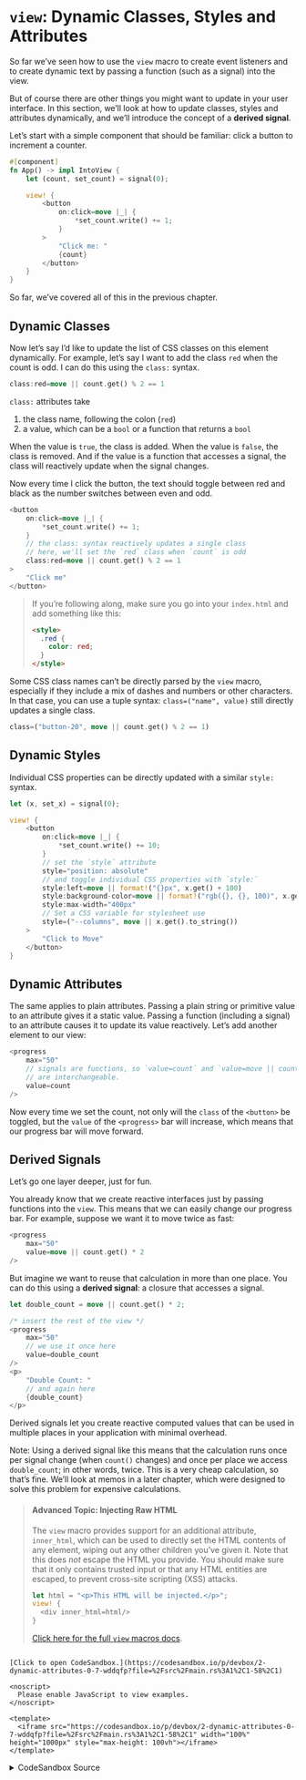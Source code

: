 # `view`: Dynamic Classes, Styles and Attributes

So far we’ve seen how to use the `view` macro to create event listeners and to
create dynamic text by passing a function (such as a signal) into the view.

But of course there are other things you might want to update in your user interface.
In this section, we’ll look at how to update classes, styles and attributes dynamically,
and we’ll introduce the concept of a **derived signal**.

Let’s start with a simple component that should be familiar: click a button to
increment a counter.

```rust
#[component]
fn App() -> impl IntoView {
    let (count, set_count) = signal(0);

    view! {
        <button
            on:click=move |_| {
                *set_count.write() += 1;
            }
        >
            "Click me: "
            {count}
        </button>
    }
}
```

So far, we’ve covered all of this in the previous chapter.

## Dynamic Classes

Now let’s say I’d like to update the list of CSS classes on this element dynamically.
For example, let’s say I want to add the class `red` when the count is odd. I can
do this using the `class:` syntax.

```rust
class:red=move || count.get() % 2 == 1
```

`class:` attributes take

1. the class name, following the colon (`red`)
2. a value, which can be a `bool` or a function that returns a `bool`

When the value is `true`, the class is added. When the value is `false`, the class
is removed. And if the value is a function that accesses a signal, the class will
reactively update when the signal changes.

Now every time I click the button, the text should toggle between red and black as
the number switches between even and odd.

```rust
<button
    on:click=move |_| {
        *set_count.write() += 1;
    }
    // the class: syntax reactively updates a single class
    // here, we'll set the `red` class when `count` is odd
    class:red=move || count.get() % 2 == 1
>
    "Click me"
</button>
```

> If you’re following along, make sure you go into your `index.html` and add something like this:
>
> ```html
> <style>
>   .red {
>     color: red;
>   }
> </style>
> ```

Some CSS class names can’t be directly parsed by the `view` macro, especially if they include a mix of dashes and numbers or other characters. In that case, you can use a tuple syntax: `class=("name", value)` still directly updates a single class.

```rust
class=("button-20", move || count.get() % 2 == 1)
```

## Dynamic Styles

Individual CSS properties can be directly updated with a similar `style:` syntax.

```rust
let (x, set_x) = signal(0);

view! {
    <button
        on:click=move |_| {
            *set_count.write() += 10;
        }
        // set the `style` attribute
        style="position: absolute"
        // and toggle individual CSS properties with `style:`
        style:left=move || format!("{}px", x.get() + 100)
        style:background-color=move || format!("rgb({}, {}, 100)", x.get(), 100)
        style:max-width="400px"
        // Set a CSS variable for stylesheet use
        style=("--columns", move || x.get().to_string())
    >
        "Click to Move"
    </button>
}
```

## Dynamic Attributes

The same applies to plain attributes. Passing a plain string or primitive value to
an attribute gives it a static value. Passing a function (including a signal) to
an attribute causes it to update its value reactively. Let’s add another element
to our view:

```rust
<progress
    max="50"
    // signals are functions, so `value=count` and `value=move || count.get()`
    // are interchangeable.
    value=count
/>
```

Now every time we set the count, not only will the `class` of the `<button>` be
toggled, but the `value` of the `<progress>` bar will increase, which means that
our progress bar will move forward.

## Derived Signals

Let’s go one layer deeper, just for fun.

You already know that we create reactive interfaces just by passing functions into
the `view`. This means that we can easily change our progress bar. For example,
suppose we want it to move twice as fast:

```rust
<progress
    max="50"
    value=move || count.get() * 2
/>
```

But imagine we want to reuse that calculation in more than one place. You can do this
using a **derived signal**: a closure that accesses a signal.

```rust
let double_count = move || count.get() * 2;

/* insert the rest of the view */
<progress
    max="50"
    // we use it once here
    value=double_count
/>
<p>
    "Double Count: "
    // and again here
    {double_count}
</p>
```

Derived signals let you create reactive computed values that can be used in multiple
places in your application with minimal overhead.

Note: Using a derived signal like this means that the calculation runs once per
signal change (when `count()` changes) and once per place we access `double_count`;
in other words, twice. This is a very cheap calculation, so that’s fine.
We’ll look at memos in a later chapter, which were designed to solve this problem
for expensive calculations.

> #### Advanced Topic: Injecting Raw HTML
>
> The `view` macro provides support for an additional attribute, `inner_html`, which
> can be used to directly set the HTML contents of any element, wiping out any other
> children you’ve given it. Note that this does _not_ escape the HTML you provide. You
> should make sure that it only contains trusted input or that any HTML entities are
> escaped, to prevent cross-site scripting (XSS) attacks.
>
> ```rust
> let html = "<p>This HTML will be injected.</p>";
> view! {
>   <div inner_html=html/>
> }
> ```
>
> [Click here for the full `view` macros docs](https://docs.rs/leptos/0.7.0-gamma3/leptos/macro.view.html).

```admonish sandbox title="Live example" collapsible=true

[Click to open CodeSandbox.](https://codesandbox.io/p/devbox/2-dynamic-attributes-0-7-wddqfp?file=%2Fsrc%2Fmain.rs%3A1%2C1-58%2C1)

<noscript>
  Please enable JavaScript to view examples.
</noscript>

<template>
  <iframe src="https://codesandbox.io/p/devbox/2-dynamic-attributes-0-7-wddqfp?file=%2Fsrc%2Fmain.rs%3A1%2C1-58%2C1" width="100%" height="1000px" style="max-height: 100vh"></iframe>
</template>

```

<details>
<summary>CodeSandbox Source</summary>

```rust
use leptos::prelude::*;

#[component]
fn App() -> impl IntoView {
    let (count, set_count) = signal(0);

    // a "derived signal" is a function that accesses other signals
    // we can use this to create reactive values that depend on the
    // values of one or more other signals
    let double_count = move || count.get() * 2;

    view! {
        <button
            on:click=move |_| {
                *set_count.write() += 1;
            }
            // the class: syntax reactively updates a single class
            // here, we'll set the `red` class when `count` is odd
            class:red=move || count.get() % 2 == 1
            class=("button-20", move || count.get() % 2 == 1)
        >
            "Click me"
        </button>
        // NOTE: self-closing tags like <br> need an explicit /
        <br/>

        // We'll update this progress bar every time `count` changes
        <progress
            // static attributes work as in HTML
            max="50"

            // passing a function to an attribute
            // reactively sets that attribute
            // signals are functions, so `value=count` and `value=move || count.get()`
            // are interchangeable.
            value=count
        >
        </progress>
        <br/>

        // This progress bar will use `double_count`
        // so it should move twice as fast!
        <progress
            max="50"
            // derived signals are functions, so they can also
            // reactively update the DOM
            value=double_count
        >
        </progress>
        <p>"Count: " {count}</p>
        <p>"Double Count: " {double_count}</p>
    }
}

fn main() {
    leptos::mount::mount_to_body(App)
}
```

</details>
</preview>

